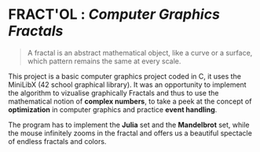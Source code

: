 # FRACT'OL : *Computer Graphics Fractals*

> A fractal is an abstract mathematical object, like a curve or a surface, which pattern remains the same at every scale.

This project is a basic computer graphics project coded in C, it uses the MiniLibX (42 school graphical library). It was an opportunity to implement the algorithm to vizualise graphically Fractals and thus to use the mathematical notion of **complex numbers**, to take a peek at the concept of **optimization** in computer graphics and practice **event handling**.

The program has to implement the **Julia** set and the **Mandelbrot** set, while the mouse infinitely zooms in the fractal and offers us a beautiful spectacle of endless fractals and colors.
